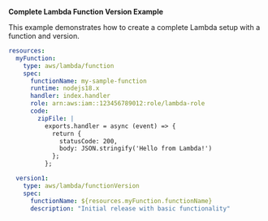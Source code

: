 **Complete Lambda Function Version Example**

This example demonstrates how to create a complete Lambda setup with a function and version.

```yaml
resources:
  myFunction:
    type: aws/lambda/function
    spec:
      functionName: my-sample-function
      runtime: nodejs18.x
      handler: index.handler
      role: arn:aws:iam::123456789012:role/lambda-role
      code:
        zipFile: |
          exports.handler = async (event) => {
            return {
              statusCode: 200,
              body: JSON.stringify('Hello from Lambda!')
            };
          };

  version1:
    type: aws/lambda/functionVersion
    spec:
      functionName: ${resources.myFunction.functionName}
      description: "Initial release with basic functionality"
```